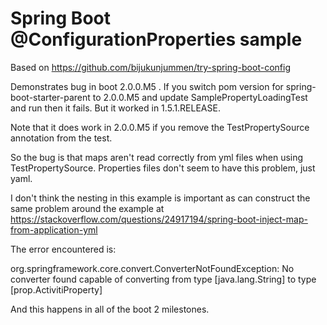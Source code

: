 Spring Boot @ConfigurationProperties sample
===========================================
Based on https://github.com/bijukunjummen/try-spring-boot-config

Demonstrates bug in boot 2.0.0.M5 . If you switch pom version for spring-boot-starter-parent to 2.0.0.M5 and update SamplePropertyLoadingTest and run then it fails. But it worked in 1.5.1.RELEASE.

Note that it does work in 2.0.0.M5 if you remove the TestPropertySource annotation from the test.

So the bug is that maps aren't read correctly from yml files when using TestPropertySource. Properties files don't seem to have this problem, just yaml.

I don't think the nesting in this example is important as can construct the same problem around the example at https://stackoverflow.com/questions/24917194/spring-boot-inject-map-from-application-yml

The error encountered is:

org.springframework.core.convert.ConverterNotFoundException: No converter found capable of converting from type [java.lang.String] to type [prop.ActivitiProperty]

And this happens in all of the boot 2 milestones.